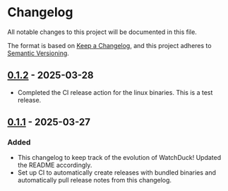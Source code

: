 # Changelog

All notable changes to this project will be documented in this file.

The format is based on [Keep a Changelog](https://keepachangelog.com/en/1.1.0/),
and this project adheres to [Semantic Versioning](https://semver.org/spec/v2.0.0.html).

## [0.1.2] - 2025-03-28
* Completed the CI release action for the linux binaries. This is a test release.

## [0.1.1] - 2025-03-27

### Added

* This changelog to keep track of the evolution of WatchDuck! Updated the README accordingly.
* Set up CI to automatically create releases with bundled binaries and automatically pull release notes from this changelog.

[unreleased]: https://github.com/BertanT/WatchDuck/compare/0.1.2...HEAD
[0.1.0]: https://github.com/BertanT/WatchDuck/releases/tag/0.1.0
[0.1.1]: https://github.com/BertanT/WatchDuck/compare/0.1.0...0.1.1
[0.1.2]: https://github.com/BertanT/WatchDuck/compare/0.1.1...0.1.2
